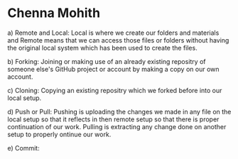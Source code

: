 # Chenna Mohith

a) Remote and Local: Local is where we create our folders and materials and Remote means that we can access those files or folders without having the original local system which has been used to create the files.

b) Forking: Joining or making use of an already existing repositry of someone else's GitHub project or account by making a copy on our own account.

c) Cloning: Copying an existing repositry which we forked before into our local setup.

d) Push or Pull: Pushing is uploading the changes we made in any file on the local setup so that it reflects in then remote setup so that there is proper continuation of our work. Pulling is extracting any change done on another setup to properly ontinue our work.

e) Commit:  
